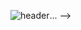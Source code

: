 ![header](https://capsule-render.vercel.app/api?type=wave&color=auto&height=300&section=header&text=Jaeyeong%20Github&fontSize=90)...
-->
